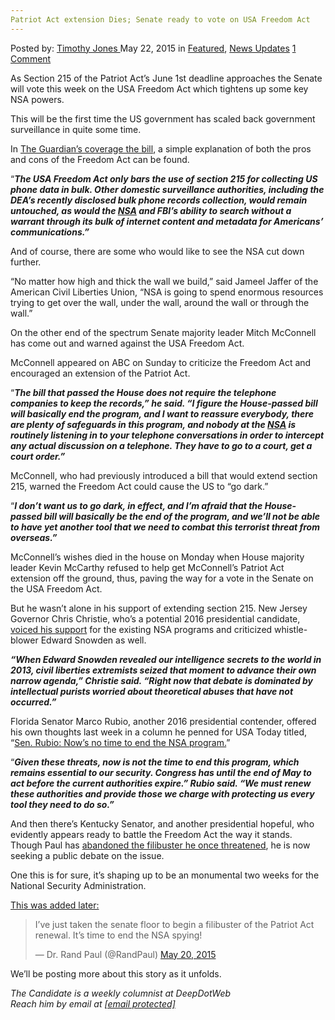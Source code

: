 ```yaml
---
Patriot Act extension Dies; Senate ready to vote on USA Freedom Act
---
```

<article class="post-listing post-10350 post type-post status-publish format-standard has-post-thumbnail hentry  tag-act tag-dies tag-extension tag-freedom tag-mcconnells tag-patriot tag-ready tag-senate tag-usa tag-vote">
    <div class="post-inner">
        <span>Posted by: <a href="https://www.deepdotweb.com/author/timothyjones/" title="">Timothy Jones </a></span>
    <span>May 22, 2015</span>
    <span>in <a href="https://www.deepdotweb.com/category/deepdot-news/" rel="category tag">Featured</a>, <a href="https://www.deepdotweb.com/category/news-updates/" rel="category tag">News Updates</a></span>
    <span><a href="https://www.deepdotweb.com/2015/05/22/patriot-act-extension-dies-senate-ready-to-vote-on-usa-freedom-act/#comments">1 Comment</a></span>
    </p>
    <div class="clear"></div>
    <div class="entry">
    <p>As Section 215 of the Patriot Act&#8217;s <span class="aBn" tabindex="0" data-term="goog_997457443"><span class="aQJ">June 1st</span></span> deadline approaches the Senate will vote this week on the USA Freedom Act which tightens up some key NSA powers.</p>
    <p>This will be the first time the US government has scaled back government surveillance in quite some time.</p>
    <p>In <a href="http://www.theguardian.com/us-news/2015/may/19/senate-nsa-reform-usa-freedom-patriot-act" target="_blank">The Guardian&#8217;s coverage the bill</a>, a simple explanation of both the pros and cons of the Freedom Act can be found.</p>
    <p>“<em><strong>The USA Freedom Act only bars the use of section 215 for collecting US phone data in bulk. Other domestic surveillance authorities, including the DEA’s recently disclosed bulk phone records collection, would remain untouched, as would the <a href="http://www.theguardian.com/us-news/nsa" target="_blank">NSA</a> and FBI’s ability to search without a warrant through its bulk of internet content and metadata for Americans’ communications.”</strong></em></p>
    <p>And of course, there are some who would like to see the NSA cut down further.</p>
    <p>“No matter how high and thick the wall we build,” said Jameel Jaffer of the American Civil Liberties Union, “NSA is going to spend enormous resources trying to get over the wall, under the wall, around the wall or through the wall.”</p>
    <p>On the other end of the spectrum Senate majority leader Mitch McConnell has come out and warned against the USA Freedom Act.</p>
    <p>McConnell appeared on ABC <span class="aBn" tabindex="0" data-term="goog_997457444"><span class="aQJ">on Sunday</span></span> to criticize the Freedom Act and encouraged an extension of the Patriot Act.</p>
    <p>“<em><strong>The bill that passed the House does not require the telephone companies to keep the records,” he said. “I figure the House-passed bill will basically end the program, and I want to reassure everybody, there are plenty of safeguards in this program, and nobody at the <a href="http://www.theguardian.com/us-news/nsa" target="_blank">NSA</a> is routinely listening in to your telephone conversations in order to intercept any actual discussion on a telephone. They have to go to a court, get a court order.”</strong></em></p>
    <p>McConnell, who had previously introduced a bill that would extend section 215, warned the Freedom Act could cause the US to “go dark.”</p>
    <p>“<em><strong>I don’t want us to go dark, in effect, and I’m afraid that the House-passed bill will basically be the end of the program, and we’ll not be able to have yet another tool that we need to combat this terrorist threat from overseas.”</strong></em></p>
    <p>McConnell&#8217;s wishes died in the house <span class="aBn" tabindex="0" data-term="goog_997457445"><span class="aQJ">on Monday</span></span> when House majority leader Kevin McCarthy refused to help get McConnell&#8217;s Patriot Act extension off the ground, thus, paving the way for a vote in the Senate on the USA Freedom Act.</p>
    <p>But he wasn&#8217;t alone in his support of extending section 215. New Jersey Governor Chris Christie, who&#8217;s a potential 2016 presidential candidate, <a href="http://www.nbcnews.com/politics/2016-election/chris-christie-fears-over-nsa-spying-powers-ridiculous-n360786" target="_blank">voiced his support</a> for the existing NSA programs and criticized whistle-blower Edward Snowden as well.</p>
    <p><em><strong>&#8220;When Edward Snowden revealed our intelligence secrets to the world in 2013, civil liberties extremists seized that moment to advance their own narrow agenda,&#8221; Christie said. &#8220;Right now that debate is dominated by intellectual purists worried about theoretical abuses that have not occurred.” </strong></em></p>
    <p>Florida Senator Marco Rubio, another 2016 presidential contender, offered his own thoughts last week in a column he penned for USA Today titled, “<a href="http://www.usatoday.com/story/opinion/2015/05/10/nsa-patriot-act-sen-marco-rubio-editorials-debates/27097131/" target="_blank">Sen. Rubio: Now&#8217;s no time to end the NSA program.</a>”</p>
    <p>“<em><strong>Given these threats, now is not the time to end this program, which remains essential to our security. Congress has until the end of May to act before the current authorities expire.” Rubio said. “We must renew these authorities and provide those we charge with protecting us every tool they need to do so.”</strong></em></p>
    <p>And then there&#8217;s Kentucky Senator, and another presidential hopeful, who evidently appears ready to battle the Freedom Act the way it stands. Though Paul has <a href="http://www.washingtonpost.com/blogs/post-politics/wp/2015/05/18/rand-paul-vows-to-do-everything-possible-to-block-patriot-act-renewal/" target="_blank">abandoned the filibuster he once threatened</a>, he is now seeking a public debate on the issue.</p>
    <p>One this is for sure, it&#8217;s shaping up to be an monumental two weeks for the National Security Administration.</p>
    <p><span style="text-decoration: underline;">This was added later:</span></p>
    <blockquote class="twitter-tweet" lang="en">
    <p dir="ltr" lang="en">I&#8217;ve just taken the senate floor to begin a filibuster of the Patriot Act renewal. It&#8217;s time to end the NSA spying!</p>
    <p>— Dr. Rand Paul (@RandPaul) <a href="https://twitter.com/RandPaul/status/601079082676318208">May 20, 2015</a></p></blockquote>
    <p><script src="//platform.twitter.com/widgets.js" async="" charset="utf-8"></script></p>
    <p>We&#8217;ll be posting more about this story as it unfolds.</p>
    <p><em>The Candidate is a weekly columnist at DeepDotWeb</em><br />
    <em>Reach him by email at <a href="/cdn-cgi/l/email-protection#91e5f9f4f2f0fff5f8f5f0e5f4d1fee1f4fffcf0f8fdf3fee9bffee3f6" target="_blank"><span class="__cf_email__" data-cfemail="8bffe3eee8eae5efe2efeaffeecbe4fbeee5e6eae2e7e9e4f3a5e4f9ec">[email&#160;protected]</span></a></em></p>
    </div>
    <span style="display:none"><a href="https://www.deepdotweb.com/tag/act/" rel="tag">act</a> <a href="https://www.deepdotweb.com/tag/dies/" rel="tag">dies</a> <a href="https://www.deepdotweb.com/tag/extension/" rel="tag">extension</a> <a href="https://www.deepdotweb.com/tag/freedom/" rel="tag">freedom</a> <a href="https://www.deepdotweb.com/tag/mcconnells/" rel="tag">mcconnells</a> <a href="https://www.deepdotweb.com/tag/patriot/" rel="tag">patriot</a> <a href="https://www.deepdotweb.com/tag/ready/" rel="tag">ready</a> <a href="https://www.deepdotweb.com/tag/senate/" rel="tag">senate</a> <a href="https://www.deepdotweb.com/tag/usa/" rel="tag">usa</a> <a href="https://www.deepdotweb.com/tag/vote/" rel="tag">vote</a></span> <span style="display:none" class="updated">2015-05-22</span>
    <div style="display:none" class="vcard author" itemprop="author" itemscope itemtype="http://schema.org/Person"><strong class="fn" itemprop="name"><a href="https://www.deepdotweb.com/author/timothyjones/" title="Posts by Timothy Jones" rel="author">Timothy Jones</a></strong></div>
    </div>
</article>

